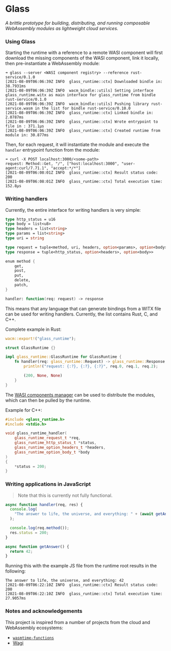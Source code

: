 # Glass

_A brittle prototype for building, distributing, and running composable
WebAssembly modules as lightweight cloud services._

### Using Glass

Starting the runtime with a reference to a remote WASI component will first
download the missing components of the WASI component, link it locally, then
pre-instantiate a WebAssembly module:

```
➜ glass --server <WASI component registry> --reference rust-service/0.1.0
[2021-08-09T06:06:39Z INFO  glass_runtime::ctx] Downloaded bindle in: 38.7931ms
[2021-08-09T06:06:39Z INFO  wacm_bindle::utils] Setting interface glass_runtime.witx as main interface for glass_runtime from bindle rust-service/0.1.0
[2021-08-09T06:06:39Z INFO  wacm_bindle::utils] Pushing library rust-service.wasm in the list for bindle rust-service/0.10.0
[2021-08-09T06:06:39Z INFO  glass_runtime::ctx] Linked bindle in: 2.0787ms
[2021-08-09T06:06:39Z INFO  glass_runtime::ctx] Wrote entrypoint to file in : 371.1µs
[2021-08-09T06:06:39Z INFO  glass_runtime::ctx] Created runtime from module in: 30.877ms
```

Then, for each request, it will instantiate the module and execute the `handler`
entrypoint function from the module:

```
➜ curl -X POST localhost:3000/<some-path>
request: Method::Get, "/", ["host:localhost:3000", "user-agent:curl/7.71.1", "accept:*/*"]
[2021-08-09T06:08:01Z INFO  glass_runtime::ctx] Result status code: 200
[2021-08-09T06:08:01Z INFO  glass_runtime::ctx] Total execution time: 152.8µs
```

### Writing handlers

Currently, the entire interface for writing handlers is very simple:

```fsharp
type http_status = u16
type body = list<u8>
type headers = list<string>
type params = list<string>
type uri = string

type request = tuple<method, uri, headers, option<params>, option<body>>
type response = tuple<http_status, option<headers>, option<body>>

enum method {
    get,
    post,
    put,
    delete,
    patch,
}

handler: function(req: request) -> response
```

This means that any language that can generate bindings from a WITX file can be
used for writing handlers. Currently, the list contains Rust, C, and C++.

Complete example in Rust:

```rust
wacm::export!("glass_runtime");

struct GlassRuntime {}

impl glass_runtime::GlassRuntime for GlassRuntime {
    fn handler(req: glass_runtime::Request) -> glass_runtime::Response {
        println!("request: {:?}, {:?}, {:?}", req.0, req.1, req.2);

        (200, None, None)
    }
}
```

The [WASI components manager][wacm] can be used to distribute the modules, which
can then be pulled by the runtime.

Example for C++:

```cpp
#include <glass_runtime.h>
#include <stdio.h>

void glass_runtime_handler(
    glass_runtime_request_t *req,
    glass_runtime_http_status_t *status,
    glass_runtime_option_headers_t *headers,
    glass_runtime_option_body_t *body
)
{
    *status = 200;
}
```

### Writing applications in JavaScript

> Note that this is currently not fully functional.

```javascript
async function handler(req, res) {
  console.log(
    "The answer to life, the universe, and everything: " + (await getAnswer())
  );

  console.log(req.method());
  res.status = 200;
}

async function getAnswer() {
  return 42;
}
```

Running this with the example JS file from the runtime root results in the
following:

```
The answer to life, the universe, and everything: 42
[2021-08-09T06:22:10Z INFO  glass_runtime::ctx] Result status code: 200
[2021-08-09T06:22:10Z INFO  glass_runtime::ctx] Total execution time: 27.9057ms
```

### Notes and acknowledgements

This project is inspired from a number of projects from the cloud and
WebAssembly ecosystems:

- [`wasmtime-functions`][wf]
- [Wagi][wagi]

[wf]: https://github.com/peterhuene/wasmtime-functions
[wagi]: https://github.com/deislabs/wagi
[wacm]: https://github.com/deislabs/wacm
